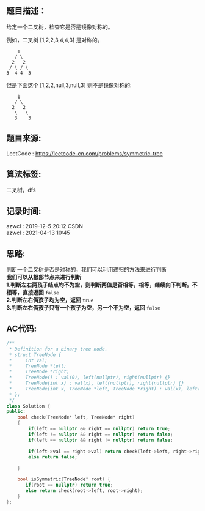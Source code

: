 ## 题目描述：
给定一个二叉树，检查它是否是镜像对称的。

例如，二叉树 [1,2,2,3,4,4,3] 是对称的。
```
    1
   / \
  2   2
 / \ / \
3  4 4  3
```

但是下面这个 [1,2,2,null,3,null,3] 则不是镜像对称的:
```
    1
   / \
  2   2
   \   \
   3    3
```


## 题目来源:
LeetCode : https://leetcode-cn.com/problems/symmetric-tree  

## 算法标签:
二叉树，dfs

## 记录时间:
azwcl : 2019-12-5 20:12 CSDN  
azwcl : 2021-04-13 10:45

## 思路:

判断一个二叉树是否是对称的，我们可以利用递归的方法来进行判断  
**我们可以从根部节点来进行判断**  
**1.判断左右两孩子结点均不为空，则判断两值是否相等，相等，继续向下判断。不相等，直接返回** `false`   
**2.判断左右俩孩子均为空，返回** `true`  
**3.判断左右俩孩子只有一个孩子为空，另一个不为空，返回** `false`  

## AC代码:
```cpp
/**
 * Definition for a binary tree node.
 * struct TreeNode {
 *     int val;
 *     TreeNode *left;
 *     TreeNode *right;
 *     TreeNode() : val(0), left(nullptr), right(nullptr) {}
 *     TreeNode(int x) : val(x), left(nullptr), right(nullptr) {}
 *     TreeNode(int x, TreeNode *left, TreeNode *right) : val(x), left(left), right(right) {}
 * };
 */
class Solution {
public:
    bool check(TreeNode* left, TreeNode* right)
    {
        if(left == nullptr && right == nullptr) return true;
        if(left != nullptr && right == nullptr) return false;
        if(left == nullptr && right != nullptr) return false;
        
        if(left->val == right->val) return check(left->left, right->right) && check(left->right, right->left);
        else return false;

    }

    bool isSymmetric(TreeNode* root) {
       if(root == nullptr) return true;
       else return check(root->left, root->right);
    }
};
```